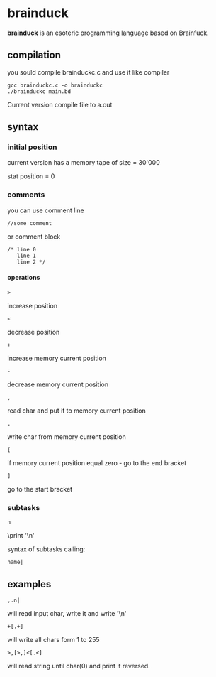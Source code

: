 # brainduck
 
<b>brainduck</b> is an esoteric programming language based on Brainfuck. 

## compilation

you sould compile brainduckc.c and use it like compiler 

```shell
gcc brainduckc.c -o brainduckc
./brainduckc main.bd
```

Current version compile file to a.out

## syntax

### initial position

current version has a memory tape of size = 30'000

stat position = 0

### comments

you can use comment line 
```
//some comment
```
or comment block
```
/* line 0
   line 1
   line 2 */
```

#### operations

```
>
```
increase position
```
<
```
decrease position
```
+
```
increase memory current position
```
-
```
decrease memory current position
```
,
```
read char and put it to memory current position
```
.
```
write char from memory current position
```
[
```
if memory current position equal zero - go to the end bracket 
```
]
```
go to the start bracket

### subtasks

```
n
```
\print '\n'

syntax of subtasks calling:
```
name|
```

## examples

```
,.n|
```
will read input char, write it and write '\n'

```
+[.+]
```
will write all chars form 1 to 255

```
>,[>,]<[.<]
```

will read string until char(0) and print it reversed. 

